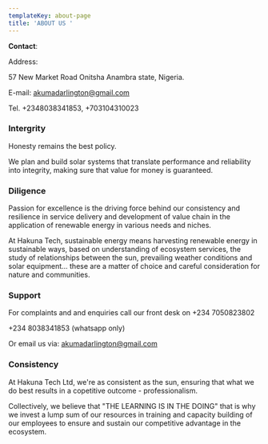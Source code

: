 ```yaml
---
templateKey: about-page
title: 'ABOUT US '
---
```

**Contact**:

Address: 

57 New Market Road Onitsha Anambra state, Nigeria. 

E-mail: akumadarlington@gmail.com 

Tel. +2348038341853,  +703104310023

### Intergrity

Honesty remains the best policy. 

We plan and build solar systems that translate performance and reliability into integrity, making sure that value for money is guaranteed.

### Diligence

Passion for excellence is the driving force behind our consistency and resilience in service delivery and development of value chain in the application of renewable energy in various needs and niches. 

At Hakuna Tech, sustainable energy  means harvesting renewable energy  in sustainable ways, based on understanding of ecosystem services, the study of relationships between the sun, prevailing weather conditions and solar equipment... these are a matter of choice and careful consideration for nature and communities.

### Support

For complaints and and enquiries call our front desk on +234 7050823802 

+234 8038341853 (whatsapp only) 

Or email us via: akumadarlington@gmail.com 

### Consistency

At Hakuna Tech Ltd,  we're as consistent as the sun, ensuring that what we do best results in a copetitive  outcome - professionalism. 

Collectively,  we believe that "THE LEARNING IS IN THE DOING" that  is why we invest a lump sum of our resources in training and capacity building of our  employees to ensure and sustain our competitive advantage in the ecosystem.
